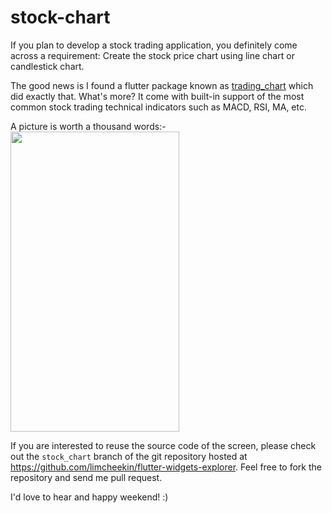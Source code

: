 # stock-chart

If you plan to develop a stock trading application, you definitely come across a requirement: Create the stock price chart using line chart or candlestick chart.

The good news is I found a flutter package known as [trading_chart](https://pub.dev/packages/trading_chart) which did exactly that. What's more? It come with built-in support of the most common stock trading technical indicators such as MACD, RSI, MA, etc.

A picture is worth a thousand words:-
<br /><img src="../../images/stock_chart/screenshots.gif" height="480px" width="270px" />

If you are interested to reuse the source code of the screen, please check out the `stock_chart` branch of the git repository hosted at https://github.com/limcheekin/flutter-widgets-explorer. Feel free to fork the repository and send me pull request.

I'd love to hear and happy weekend! :)